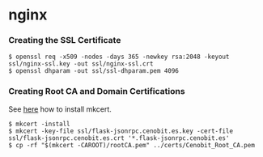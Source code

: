 # nginx

### Creating the SSL Certificate

```
$ openssl req -x509 -nodes -days 365 -newkey rsa:2048 -keyout ssl/nginx-ssl.key -out ssl/nginx-ssl.crt
$ openssl dhparam -out ssl/ssl-dhparam.pem 4096
```

### Creating Root CA and Domain Certifications

See [here](https://github.com/FiloSottile/mkcert#installation) how to install mkcert.
```
$ mkcert -install
$ mkcert -key-file ssl/flask-jsonrpc.cenobit.es.key -cert-file ssl/flask-jsonrpc.cenobit.es.crt '*.flask-jsonrpc.cenobit.es'
$ cp -rf "$(mkcert -CAROOT)/rootCA.pem" ../certs/Cenobit_Root_CA.pem
```
